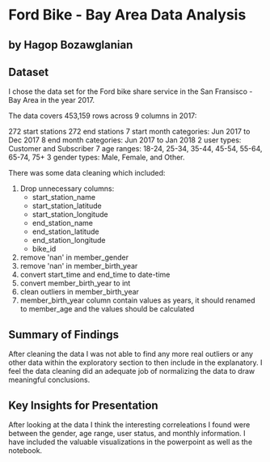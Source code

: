 # Ford Bike - Bay Area Data Analysis
## by Hagop Bozawglanian


## Dataset

I chose the data set for the Ford bike share service in the San Fransisco - Bay Area in the year 2017. 

The data covers 453,159 rows across 9 columns in 2017:

272 start stations 272 end stations 7 start month categories: Jun 2017 to Dec 2017 8 end month categories: Jun 2017 to Jan 2018 2 user types: Customer and Subscriber 7 age ranges: 18-24, 25-34, 35-44, 45-54, 55-64, 65-74, 75+ 3 gender types: Male, Female, and Other.

There was some data cleaning which included:

1. Drop unnecessary columns: 
   - start_station_name         
   - start_station_latitude     
   - start_station_longitude    
   - end_station_name           
   - end_station_latitude       
   - end_station_longitude      
   - bike_id      
2. remove 'nan' in member_gender
3. remove 'nan' in member_birth_year
4. convert start_time and end_time to date-time
5. convert member_birth_year to int
6. clean outliers in member_birth_year
7. member_birth_year column contain values as years, it should renamed to member_age and the values should be calculated


## Summary of Findings

After cleaning the data I was not able to find any more real outliers or any other data within the exploratory section to then include in the explanatory. I feel the data cleaning did an adequate job of normalizing the data to draw meaningful conclusions.


## Key Insights for Presentation

After looking at the data I think the interesting correleations I found were between the gender, age range, user status, and monthly information. I have included the valuable visualizations in the powerpoint as well as the notebook.
